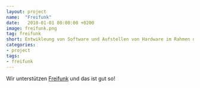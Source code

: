```yaml
---
layout: project
name:  "Freifunk"
date:   2010-01-01 00:00:00 +0200
image: freifunk.png
tag: freifunk
short: Entwikleung von Software und Aufstellen von Hardware im Rahmen des Lübecker Freifunk-Projektes.
categories:
- project
tags:
- freifunk
---
```

Wir unterstützen [Freifunk](http://luebeck.freifunk.net) und das ist gut so!
